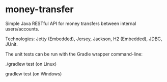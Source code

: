 # money-transfer
Simple Java RESTful API for money transfers between internal users/accounts.

Technologies: Jetty (Embedded), Jersey, Jackson, H2 (Embedded), JDBC, JUnit.

The unit tests can be run with the Gradle wrapper command-line:

./gradlew test   (on Linux)

gradlew test   (on Windows)
